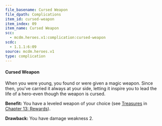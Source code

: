 ```yaml
---
file_basename: Cursed Weapon
file_dpath: Complications
item_id: cursed-weapon
item_index: 09
item_name: Cursed Weapon
scc:
  - mcdm.heroes.v1:complication:cursed-weapon
scdc:
  - 1.1.1:6:09
source: mcdm.heroes.v1
type: complication
---
```


#### Cursed Weapon

When you were young, you found or were given a magic weapon. Since then, you've carried it always at your side, letting it inspire you to lead the life of a hero-even though the weapon is cursed.

**Benefit:** You have a leveled weapon of your choice (see [Treasures](#page-327-2) in [Chapter 13: Rewards](#page-327-1)).

**Drawback:** You have damage weakness 2.
